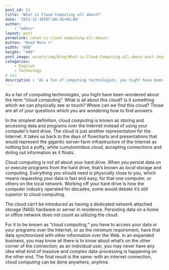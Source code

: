 ```yaml
---
post_id: 12
title: 'What is Cloud Computing all about?'
date: '2015-12-10T07:08:26+00:00'
author: 
    - "admin"
layout: post
permalink: /what-is-cloud-computing-all-about/
button: "Read More +"
width: "800"
height: "400"
post_image: assets/img/blog/What-is-Cloud-Computing-all-about-post-image.webp
categories:
    - English
    - Technology
# seo
description : "As a fan of computing technologies, you hight have been wondered about the term “cloud computing”. What is all about this cloud? Is it something which we can physically see or touch? Where can we find this cloud? Those are all of your questions which you are wondering how to find answers. In the simplest [&hellip;]"
---
```


As a fan of computing technologies, you hight have been wondered about the term “cloud computing”. What is all about this cloud? Is it something which we can physically see or touch? Where can we find this cloud? Those are all of your questions which you are wondering how to find answers.

In the simplest definition, cloud computing is known as storing and accessing data and programs over the Internet instead of using your computer’s hard drive. The cloud is just another representation for the Internet. It takes us back to the days of flowcharts and presentations that would represent the gigantic server-farm infrastructure of the Internet as nothing but a puffy, white cumulonimbus cloud, accepting connections and doling out information as it floats.

Cloud computing is *not all* about your hard drive. When you persist data on or execute programs from the hard drive, that’s known as *local* storage and computing. Everything you should need is physically close to you, which means requesting your data is fast and easy, for that one computer, or others on the local network. Working off your hard drive is how the computer industry operated for decades; some would debate it’s still superior to cloud computing.

The cloud can’t be introduced as having a dedicated network attached storage (NAS) hardware or server in residence. Persisting data on a home or office network does not count as utilizing the cloud.

For it to be known as “cloud computing,” you have to access your data or your programs over the Internet, or as the minimum requirement, have that data synchronized with other information over the Web. In an expanded business, you may know all there is to know about what’s on the other corner of the connection; as an individual user, you may never have any idea what kind of massive and complex data-processing is happening on the other end. The final result is the same: with an internet connection, cloud computing can be done anywhere, anytime.